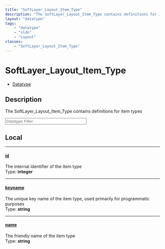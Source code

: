 ```yaml
---
title: "SoftLayer_Layout_Item_Type"
description: "The SoftLayer_Layout_Item_Type contains definitions for item types"
layout: "datatype"
tags:
    - "datatype"
    - "sldn"
    - "Layout"
classes:
    - "SoftLayer_Layout_Item_Type"
---
```


# SoftLayer_Layout_Item_Type
<div id='service-datatype'>
    <ul id='sldn-reference-tabs'>
        <li id='datatype'> <a href='/reference/datatypes/SoftLayer_Layout_Item_Type' >Datatype</a></li>
    </ul>
</div>

## Description 


The SoftLayer_Layout_Item_Type contains definitions for item types 





<!-- Filer BEGIN -->
<div class="view-filters">
        <div class="clearfix">
            <div class="search-input-box">
                <input placeholder="Datatype Filter" onkeyup="titleSearch(inputId='prop-input', divId='properties', elementClass='prop-row')" 
                    type="text" id="prop-input" value="" size="30" maxlength="128" class="form-text">
            </div>
        </div>
</div>
<!-- Filer END -->

<div id="properties" class="content">
<div id="localProperties" class="prop-content" >

## Local
<div class="prop-row">

-----
[id]: #id
#### [id]
The internal identifier of the item type  
<span class="type-label">Type: </span>**integer**  



</div>
<div class="prop-row">

-----
[keyname]: #keyname
#### [keyname]
The unique key name of the item type, used primarily for programmatic purposes  
<span class="type-label">Type: </span>**string**  



</div>
<div class="prop-row">

-----
[name]: #name
#### [name]
The friendly name of the item type  
<span class="type-label">Type: </span>**string**  



</div>
</div>
<!-- LOCAL PROPERTY END -->

</div>


